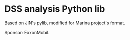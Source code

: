 # DSS analysis Python lib

Based on JIN's pylib, modified for Marina project's format.

Sponsor: ExxonMobil. 